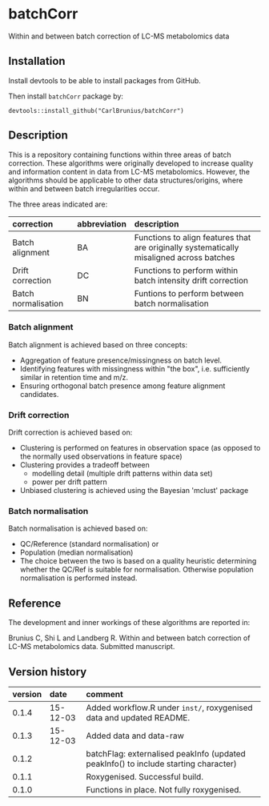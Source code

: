 # batchCorr
Within and between batch correction of LC-MS metabolomics data

## Installation
Install devtools to be able to install packages from GitHub.

Then install `batchCorr` package by:

`devtools::install_github("CarlBrunius/batchCorr")`

## Description
This is a repository containing functions within three areas of batch correction. These algorithms were originally developed 
to increase quality and information content in data from LC-MS metabolomics. However, the algorithms should be applicable to 
other data structures/origins, where within and between batch irregularities occur.

The three areas indicated are:

correction | abbreviation | description
:--- | :----------- | :----------
Batch alignment | BA | Functions to align features that are originally systematically misaligned across batches
Drift correction | DC | Functions to perform within batch intensity drift correction
Batch normalisation | BN | Funtions to perform between batch normalisation

### Batch alignment 
Batch alignment is achieved based on three concepts:
- Aggregation of feature presence/missingness on batch level.
- Identifying features with missingness within "the box", i.e. sufficiently similar in retention time and m/z.
- Ensuring orthogonal batch presence among feature alignment candidates.

### Drift correction
Drift correction is achieved based on:
- Clustering is performed on features in observation space (as opposed to the normally used observations in feature space)
- Clustering provides a tradeoff between 
  - modelling detail (multiple drift patterns within data set)
  - power per drift pattern
- Unbiased clustering is achieved using the Bayesian 'mclust' package

### Batch normalisation
Batch normalisation is achieved based on:
- QC/Reference (standard normalisation) or
- Population (median normalisation)
- The choice between the two is based on a quality heuristic determining whether the QC/Ref is suitable for normalisation. Otherwise population normalisation is performed instead.

## Reference
The development and inner workings of these algorithms are reported in:

Brunius C, Shi L and Landberg R. Within and between batch correction of LC-MS metabolomics data. Submitted manuscript.

## Version history
version | date | comment
:------ | :--- | :------
0.1.4 | 15-12-03 | Added workflow.R under `inst/`, roxygenised data and updated README.
0.1.3 | 15-12-03 | Added data and data-raw
0.1.2 | | batchFlag: externalised peakInfo (updated peakInfo() to include starting character) 
0.1.1 | | Roxygenised. Successful build.
0.1.0 | | Functions in place. Not fully roxygenised.

